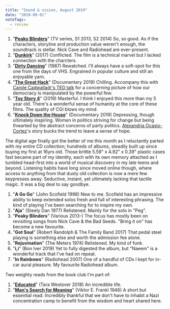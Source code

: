 ```yaml
---
title: "Sound & vision, August 2019"
date: "2019-09-01"
noteTags:
  - review
---
```


1. "[**Peaky Blinders**](https://www.imdb.com/title/tt2442560/?ref_=ttep_ep_tt)" (TV series, S1 2013, S2 2014) So, so good. As if the characters, storyline and production value weren't enough, the soundtrack is stellar. Nick Cave and Radiohead are ever-present.
2. "[**Dunkirk**](https://www.imdb.com/title/tt5013056/?ref_=nv_sr_1?ref_=nv_sr_1)" (2017) Conflicted. The film is a technical marvel but I lacked connection with the charcters.
3. "[**Dirty Dancing**](https://www.imdb.com/title/tt0092890/?ref_=nv_sr_1?ref_=nv_sr_1)" (1987) Rewatched. I'll always have a soft-spot for this one from the days of VHS. Engrained in popular culture and still an enjoyable yarn.
4. "[**The Great Hack**](https://www.imdb.com/title/tt9358204/?ref_=nv_sr_1?ref_=nv_sr_1)" (Documentary 2019) Chilling. Accompany this with [Carole Cadwalladr's TED talk](https://www.ted.com/talks/carole_cadwalladr_facebook_s_role_in_brexit_and_the_threat_to_democracy) for a concerning picture of how our democracy is manipulated by the powerful few.
5. "[**Toy Story 4**](https://www.imdb.com/title/tt1979376/?ref_=nv_sr_1?ref_=nv_sr_1)" (2019) Masterful. I think I enjoyed this more than my 5 year old. There's a wonderful sense of humanity at the core of these films. The quality of CGI blows my mind.
6. "[**Knock Down the House**](https://www.imdb.com/title/tt9358052/?ref_=nv_sr_2?ref_=nv_sr_2)" (Documentary 2019) Depressing, though ultimately inspiring. Women in politics striving for change but being thwarted by the abstract concerns of party politics. [Alexandria Ocasio-Cortez](https://en.wikipedia.org/wiki/Alexandria_Ocasio-Cortez)'s story bucks the trend to leave a sense of hope.

The digital age finally got the better of me this month as I reluctantly parted with my entire CD collection; hundreds of albums, steadily built up since buying my first at 16yrs old. Those brittle 5.59" x 4.92" x 0.39" plastic cases fast became part of my identity, each with its own memory attached as I tumbled head-first into a world of musical discovery in my late teens and beyond. Listening habits have long since moved online though, where access to anything from that dusty old collection is now a mere few keypresses away. Seductive, instant, yet ultimately lacking that tactile magic. It was a big deal to say goodbye.

1. "**A Go Go**" (John Scofield 1998) New to me. Scofield has an impressive ability to keep extended solos fresh and full of interesting phrasing. The kind of playing I've been searching for to inspire my own.
2. "**Aja**" (Steely Dan 1977) Relistened. Mainly for the solo in "Peg".
3. "**Peaky Blinders**" (Various 2013-) The focus has mostly been on revisiting songs from Nick Cave & the Bad Seeds. "Bring it on" has become a new favourite.
4. "**Got Soul**" (Robert Randolph & The Family Band 2017) That pedal steel playing is something else and worth the admission fee alone.
5. "**Rejuvination**" (The Meters 1974) Relistened. My kind of funk.
6. "**i,i**" (Bon Iver 2019) Yet to fully digested the album, but "Naeem" is a wonderful track that I've had on repeat.
7. "**In Rainbows**" (Radiohead 2007) One of a handful of CDs I kept for in-car aural pleasure. My favourite Radiohead album.

Two weighty reads from the book club I'm part of:

1. "**[Educated](https://www.goodreads.com/book/show/37826561-educated)**" (Tara Westover 2018) An incredible life.
2. "**[Man's Search for Meaning](https://www.goodreads.com/book/show/4069.Man_s_Search_for_Meaning?ac=1&from_search=true)**" (Viktor E. Frankl 1946) A short but essential read. Incredibly thankful that we don't have to inhabit a Nazi concentration camp to benefit from the wisdom and heart shared here.
